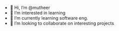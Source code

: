 - 👋 Hi, I’m @mutheer
- 👀 I’m interested in learning
- 🌱 I’m currently learning software eng.
- 💞️ I’m looking to collaborate on interesting projects

<!---
mutheer/mutheer is a ✨ special ✨ repository because its `README.md` (this file) appears on your GitHub profile.
You can click the Preview link to take a look at your changes.
--->
